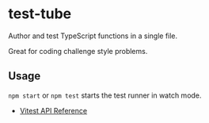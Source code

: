 # test-tube

Author and test TypeScript functions in a single file.

Great for coding challenge style problems.

## Usage

`npm start` or `npm test` starts the test runner in watch mode.

- [Vitest API Reference](https://vitest.dev/api/)
